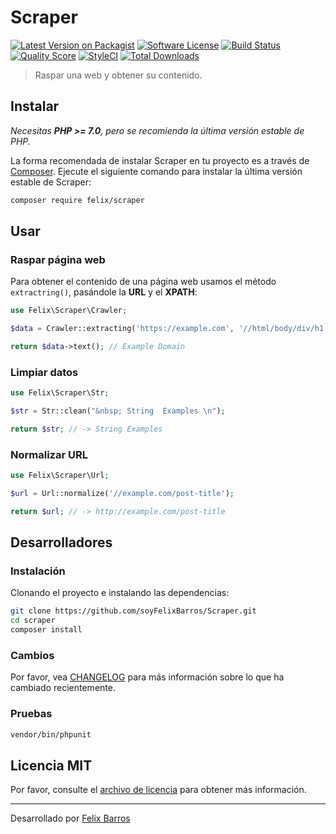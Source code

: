 # Scraper

[![Latest Version on Packagist](https://img.shields.io/packagist/v/felix/scraper.svg?style=flat-square)](https://packagist.org/packages/felix/scraper)
[![Software License](https://img.shields.io/badge/license-MIT-brightgreen.svg?style=flat-square)](LICENSE.md)
[![Build Status](https://img.shields.io/travis/soyFelixBarros/Scraper/master.svg?style=flat-square)](https://travis-ci.org/soyFelixBarros/Scraper)
[![Quality Score](https://img.shields.io/scrutinizer/g/soyFelixBarros/Scraper.svg?style=flat-square)](https://scrutinizer-ci.com/g/soyFelixBarros/Scraper)
[![StyleCI](https://styleci.io/repos/102618762/shield)](https://styleci.io/repos/102618762)
[![Total Downloads](https://img.shields.io/packagist/dt/felix/scraper.svg?style=flat-square)](https://packagist.org/packages/felix/scraper)

> Raspar una web y obtener su contenido.

## Instalar

*Necesitas **PHP >= 7.0**, pero se recomienda la última versión estable de PHP.*

La forma recomendada de instalar Scraper en tu proyecto es a través de [Composer](https://getcomposer.org/). Ejecute el siguiente comando para instalar la última versión estable de Scraper:

```bash
composer require felix/scraper
```

## Usar

### Raspar página web

Para obtener el contenido de una página web usamos el método `extractring()`, pasándole la **URL** y el **XPATH**:

```php
use Felix\Scraper\Crawler;

$data = Crawler::extracting('https://example.com', '//html/body/div/h1')

return $data->text(); // Example Domain
```

### Limpiar datos

```php
use Felix\Scraper\Str;

$str = Str::clean("&nbsp; String  Examples \n");

return $str; // -> String Examples
```

### Normalizar URL

```php
use Felix\Scraper\Url;

$url = Url::normalize('//example.com/post-title');

return $url; // -> http://example.com/post-title
```

## Desarrolladores

### Instalación

Clonando el proyecto e instalando las dependencias:

```bash
git clone https://github.com/soyFelixBarros/Scraper.git
cd scraper
composer install
```

### Cambios

Por favor, vea [CHANGELOG](CHANGELOG.md) para más información sobre lo que ha cambiado recientemente.

### Pruebas

```bash
vendor/bin/phpunit
```

## Licencia MIT

Por favor, consulte el [archivo de licencia](LICENSE.md) para obtener más información.

------

Desarrollado por [Felix Barros](https://twitter.com/soyFelixBarros)